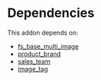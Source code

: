 # Dependencies

This addon depends on:

- [fs_base_multi_image](https://github.com/bringout/oca-storage)
- [product_brand](https://github.com/bringout/oca-technical)
- [sales_team](https://github.com/bringout/oca-ocb-sale/tree/de00eb97dbc73b96112477e8671cd8ab774267d5/odoo-bringout-oca-ocb-sales_team)
- [image_tag](https://github.com/bringout/oca-storage)
